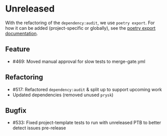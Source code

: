 # Unreleased

With the refactoring of the `dependency:audit`, we use `poetry export`. For how it can
be added (project-specific or globally), see the
[poetry export documentation](https://github.com/python-poetry/poetry-plugin-export).

## Feature

* #469: Moved manual approval for slow tests to merge-gate.yml

## Refactoring

* #517: Refactored `dependency:audit` & split up to support upcoming work
* Updated dependencies (removed unused `prysk`)

## Bugfix

* #533: Fixed project-template tests to run with unreleased PTB to better detect issues pre-release
